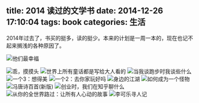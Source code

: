 ﻿title: 2014 读过的文学书
date: 2014-12-26 17:10:04
tags: book
categories: 生活
---
2014年过去了，书买的挺多，读的挺少。本来的计划是一周一本的，现在也记不起来搁浅的各种原因了。


![他们最幸福 ](http://img10.360buyimg.com/bookDetail/g13/M01/06/18/rBEhUlIR4kEIAAAAAALBMis-0yIAACNrQNkxf8AAsFK164.jpg)
<!-- more -->
![乖，摸摸头](http://img10.360buyimg.com/n1/jfs/t319/15/589155098/637993/bcbb005f/541a47d9Nb42044be.jpg)
![世界上所有童话都是写给大人看的](http://img10.360buyimg.com/n1/jfs/t217/183/1706548811/163990/77fe145a/53fd7fafN564d5423.jpg)
![当我谈跑步时我谈些什么](http://img10.360buyimg.com/n1/16185/0c2f40ba-2998-4038-940f-40d4fac2cf79.jpg)
![一个3：想得美](http://img10.360buyimg.com/n1/g12/M00/01/08/rBEQYFMr5fIIAAAAAAH3MjzeRHUAADEsQKu0H0AAfdK373.jpg)
![一个2：去你家玩好吗](http://img10.360buyimg.com/n1/g14/M07/0A/0F/rBEhVVLBKjAIAAAAAAb6P4gO3rQAAHiUgIGrmoABvpX330.jpg)
![身边的江湖 ](http://img10.360buyimg.com/n1/g13/M01/04/0C/rBEhVFH_gAoIAAAAAAOXhHzy3KkAABwHgO9YtoAA5ec986.jpg)
![如何成为一个怪物 ](http://img10.360buyimg.com/n1/17782/16d09c52-c030-4b81-a0f5-6d1638d69873.jpg)
![冯唐诗百首(新版)](http://img10.360buyimg.com/n1/g14/M03/09/14/rBEhVlIDPkEIAAAAAAIF5-bELHgAAB4qQFZXGQAAgX_789.jpg)
![创业时，我们在知乎聊什么](http://img11.360buyimg.com/n1/g13/M01/11/0F/rBEhVFLTuMEIAAAAAAKN4n-BX3UAAH4cQMdavgAAo36403.jpg)
![从你的全世界路过：让所有人心动的故事](http://img11.360buyimg.com/n1/jfs/t592/201/806392998/420417/43a5c168/548e883eNaae1885a.jpg)
![李可乐寻人记](http://img10.360buyimg.com/n11/17934/8fa4a18e-0210-4f94-bc23-38dd0ee80e74.jpg)
